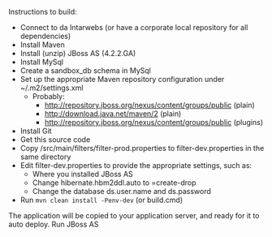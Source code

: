 Instructions to build:

- Connect to da Intarwebs (or have a corporate local repository for all dependencies)
- Install Maven
- Install (unzip) JBoss AS (4.2.2.GA)
- Install MySql
- Create a sandbox_db schema in MySql
- Set up the appropriate Maven repository configuration under ~/.m2/settings.xml
  - Probably:
    - http://repository.jboss.org/nexus/content/groups/public (plain)
    - http://download.java.net/maven/2 (plain)
    - http://repository.jboss.org/nexus/content/groups/public (plugins)
- Install Git
- Get this source code
- Copy <source-code-base>/src/main/filters/filter-prod.properties to filter-dev.properties in the same directory
- Edit filter-dev.properties to provide the appropriate settings, such as:
  - Where you installed JBoss AS
  - Change hibernate.hbm2ddl.auto to =create-drop
  - Change the database ds.user.name and ds.password
- Run `mvn clean install -Penv-dev` (or build.cmd)

The application will be copied to your application server, and ready for it to auto deploy.  Run JBoss AS
